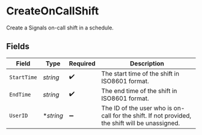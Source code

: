 # CreateOnCallShift

Create a Signals on-call shift in a schedule.


## Fields

| Field                                                                                           | Type                                                                                            | Required                                                                                        | Description                                                                                     |
| ----------------------------------------------------------------------------------------------- | ----------------------------------------------------------------------------------------------- | ----------------------------------------------------------------------------------------------- | ----------------------------------------------------------------------------------------------- |
| `StartTime`                                                                                     | *string*                                                                                        | :heavy_check_mark:                                                                              | The start time of the shift in ISO8601 format.                                                  |
| `EndTime`                                                                                       | *string*                                                                                        | :heavy_check_mark:                                                                              | The end time of the shift in ISO8601 format.                                                    |
| `UserID`                                                                                        | **string*                                                                                       | :heavy_minus_sign:                                                                              | The ID of the user who is on-call for the shift. If not provided, the shift will be unassigned. |